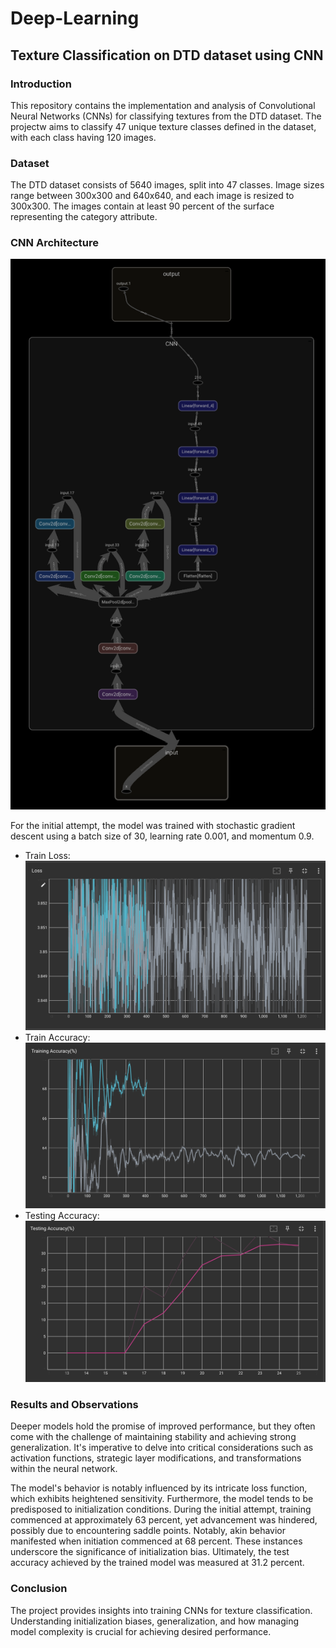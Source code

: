 # Deep-Learning

## Texture Classification on DTD dataset using CNN

### Introduction
This repository contains the implementation and analysis of Convolutional Neural Networks (CNNs) for classifying textures from the DTD dataset. The projectw aims to classify 47 unique texture classes defined in the dataset, with each class having 120 images.

### Dataset
The DTD dataset consists of 5640 images, split into 47 classes. Image sizes range between 300x300 and 640x640, and each image is resized to 300x300. The images contain at least 90 percent of the surface representing the category attribute.

### CNN Architecture
![Task 1: CNN Architecture](https://github.com/advaitsamudralwar/Deep-Learning/blob/main/Texture%20Classification(DTD)/output/my_optimizedCNN_model_architecure.png)

For the initial attempt, the model was trained with stochastic gradient descent using a batch size of 30, learning rate 0.001, and momentum 0.9.
- Train Loss: ![Train Loss for Task 1](https://github.com/advaitsamudralwar/Deep-Learning/blob/main/Texture%20Classification(DTD)/output/myoptimized_model_loss.png)
- Train Accuracy: ![Train Accuracy for Task 1](https://github.com/advaitsamudralwar/Deep-Learning/blob/main/Texture%20Classification(DTD)/output/myoptimized_model_trainacc.png)
- Testing Accuracy: ![Testing Accuracy for Task 1](https://github.com/advaitsamudralwar/Deep-Learning/blob/main/Texture%20Classification(DTD)/output/myoptimized_model_testingacc.png)

### Results and Observations

Deeper models hold the promise of improved performance, but they often come with the challenge of maintaining stability and achieving strong generalization. It's imperative to delve into critical considerations such as activation functions, strategic layer modifications, and transformations within the neural network.

The model's behavior is notably influenced by its intricate loss function, which exhibits heightened sensitivity. Furthermore, the model tends to be predisposed to initialization conditions. During the initial attempt, training commenced at approximately 63 percent, yet advancement was hindered, possibly due to encountering saddle points. Notably, akin behavior manifested when initiation commenced at 68 percent. These instances underscore the significance of initialization bias. Ultimately, the test accuracy achieved by the trained model was measured at 31.2 percent.


### Conclusion
The project provides insights into training CNNs for texture classification. Understanding initialization biases, generalization, and how managing model complexity is crucial for achieving desired performance.



